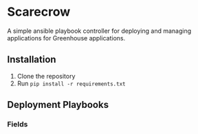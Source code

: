# Scarecrow
A simple ansible playbook controller for deploying and managing applications for Greenhouse applications.

## Installation
1. Clone the repository
2. Run `pip install -r requirements.txt`

## Deployment Playbooks
### Fields
